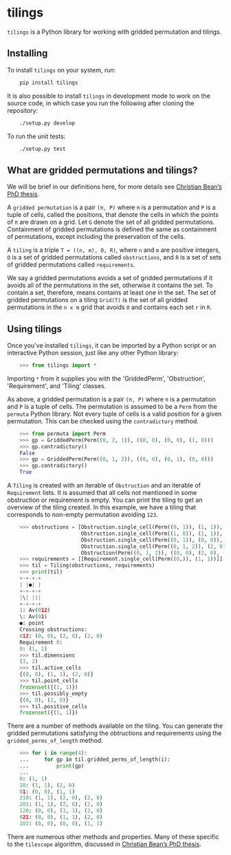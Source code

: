 # tilings

`tilings` is a Python library for working with gridded permutation and tilings.

## Installing

To install `tilings` on your system, run:

```bash
    pip install tilings
```

It is also possible to install `tilings` in development mode to work on the
source code, in which case you run the following after cloning the repository:

```bash
    ./setup.py develop
```

To run the unit tests:

```bash
    ./setup.py test
```

## What are gridded permutations and tilings?

We will be brief in our definitions here, for more details see
[Christian Bean’s PhD thesis](https://skemman.is/handle/1946/31663).

A `gridded permutation` is a pair `(π, P)` where `π` is a permutation and `P`
is a tuple of cells, called the positions, that denote the cells in which the
points of `π` are drawn on a grid. Let `G` denote the set of all gridded
permutations. Containment of gridded permutations is defined the same as
containment of permutations, except including the preservation of the cells.

A `tiling` is a triple `T = ((n, m), O, R)`, where `n` and `m` are positive
integers, `O` is a set of gridded permutations called `obstructions`, and `R`
is a set of sets of gridded permutations called `requirements`.

We say a gridded permutations avoids a set of gridded permutations if it avoids
all of the permutations in the set, otherwise it contains the set. To
contain a set, therefore, means contains at least one in the set. The set of
gridded permutations on a tiling `Grid(T)` is the set of all gridded
permutations in the `n x m` grid that avoids `O` and contains each set `r` in
`R`.

## Using tilings

Once you've installed `tilings`, it can be imported by a Python script or an
interactive Python session, just like any other Python library:

```python
    >>> from tilings import *
```

Importing ``*`` from it supplies you with the 'GriddedPerm', 'Obstruction',
'Requirement', and 'Tiling' classes.

As above, a gridded permutation is a pair `(π, P)` where `π` is a permutation
and `P` is a tuple of cells. The permutation is assumed to be a `Perm` from the
`permuta` Python library. Not every tuple of cells is a valid position for a
given permutation. This can be checked using the `contradictory` method.

```python
    >>> from permuta import Perm
    >>> gp = GriddedPerm(Perm((0, 2, 1)), ((0, 0), (0, 0), (1, 0)))
    >>> gp.contradictory()
    False
    >>> gp = GriddedPerm(Perm((0, 1, 2)), ((0, 0), (0, 1), (0, 0)))
    >>> gp.contradictory()
    True
```

A `Tiling` is created with an iterable of `Obstruction` and an iterable of
`Requirement` lists. It is assumed that all cells not mentioned in some
obstruction or requirement is empty. You can print the tiling to get an
overview of the tiling created. In this example, we have a tiling that
corresponds to non-empty permutation avoiding `123`.

```python
    >>> obstructions = [Obstruction.single_cell(Perm((0, 1)), (1, 1)),
                        Obstruction.single_cell(Perm((1, 0)), (1, 1)),
                        Obstruction.single_cell(Perm((0, 1)), (0, 0)),
                        Obstruction.single_cell(Perm((0, 1, 2)), (2, 0)),
                        Obstruction(Perm((0, 1, 2)), ((0, 0), (2, 0), (2, 0)))]
    >>> requirements = [[Requirement.single_cell(Perm((0,)), (1, 1))]]
    >>> til = Tiling(obstructions, requirements)
    >>> print(til)
    +-+-+-+
    | |●| |
    +-+-+-+
    |\| |1|
    +-+-+-+
    1: Av(012)
    \: Av(01)
    ●: point
    Crossing obstructions:
    012: (0, 0), (2, 0), (2, 0)
    Requirement 0:
    0: (1, 1)
    >>> til.dimensions
    (3, 2)
    >>> til.active_cells
    {(0, 0), (1, 1), (2, 0)}
    >>> til.point_cells
    frozenset({(1, 1)})
    >>> til.possibly_empty
    {(0, 0), (2, 0)}
    >>> til.positive_cells
    frozenset({(1, 1)})

```

There are a number of methods available on the tiling. You can generate the
gridded permutations satisfying the obtructions and requirements using the
`gridded_perms_of_length` method.

```python
    >>> for i in range(4):
    ...     for gp in til.gridded_perms_of_length(i):
    ...         print(gp)
    ...
    0: (1, 1)
    10: (1, 1), (2, 0)
    01: (0, 0), (1, 1)
    210: (1, 1), (2, 0), (2, 0)
    201: (1, 1), (2, 0), (2, 0)
    120: (0, 0), (1, 1), (2, 0)
    021: (0, 0), (1, 1), (2, 0)
    102: (0, 0), (0, 0), (1, 1)
```

There are numerous other methods and properties. Many of these specific to the
`tilescope` algorithm, discussed in
[Christian Bean’s PhD thesis](https://skemman.is/handle/1946/31663).